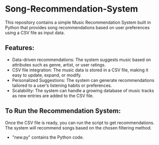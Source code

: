 # Song-Recommendation-System
This repository contains a simple Music Recommendation System built in Python that provides song recommendations based on user preferences using a CSV file as input data.
## Features:
- Data-driven recommendations: The system suggests music based on attributes such as genre, artist, or user ratings.
- CSV file integration: The music data is stored in a CSV file, making it easy to update, expand, or modify.
- Personalized Suggestions: The system can generate recommendations tailored to a user’s listening habits or preferences.
- Scalability: The system can handle a growing database of music tracks as new entries are added to the CSV file. 
## To Run the Recommendation System:
Once the CSV file is ready, you can run the script to get recommendations. The system will recommend songs based on the chosen filtering method.
+ "new.py" contains the Python code.
